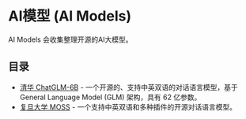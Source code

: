 # AI模型 (AI Models) 

AI Models 会收集整理开源的AI大模型。


## 目录


- [清华 ChatGLM-6B](https://github.com/THUDM/ChatGLM-6B) - 一个开源的、支持中英双语的对话语言模型，基于 General Language Model (GLM) 架构，具有 62 亿参数。
- [复旦大学 MOSS](https://github.com/OpenLMLab/MOSS) - 一个支持中英双语和多种插件的开源对话语言模型。


